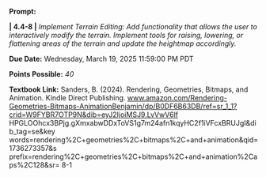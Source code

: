 **Prompt:**

**| 4.4-8 |** _Implement Terrain Editing: Add functionality that allows the user to interactively modify the terrain. Implement tools for raising, lowering, or flattening areas of the terrain and update the heightmap accordingly._

**Due Date:** Wednesday, March 19, 2025 11:59:00 PM PDT

**Points Possible:**
_40_

**Textbook Link:**
Sanders, B. (2024). Rendering, Geometries, Bitmaps, and Animation. Kindle Direct
Publishing. www.amazon.com/Rendering-Geometries-Bitmaps-AnimationBenjamin/dp/B0DF6B63DB/ref=sr_1_1?crid=W9FYBR7OTP9N&dib=eyJ2IjoiMSJ9.LvVwV6lf
HPGLOOhcx3BPjg.gXmxabwDDxToVS1g7m24afn1kqyHC2f1iVFcxBRUJgI&dib_tag=se&key
words=rendering%2C+geometries%2C+bitmaps%2C+and+animation&qid=1736273357&s
prefix=rendering%2C+geometries%2C+bitmaps%2C+and+animation%2Caps%2C128&sr=
8-1
